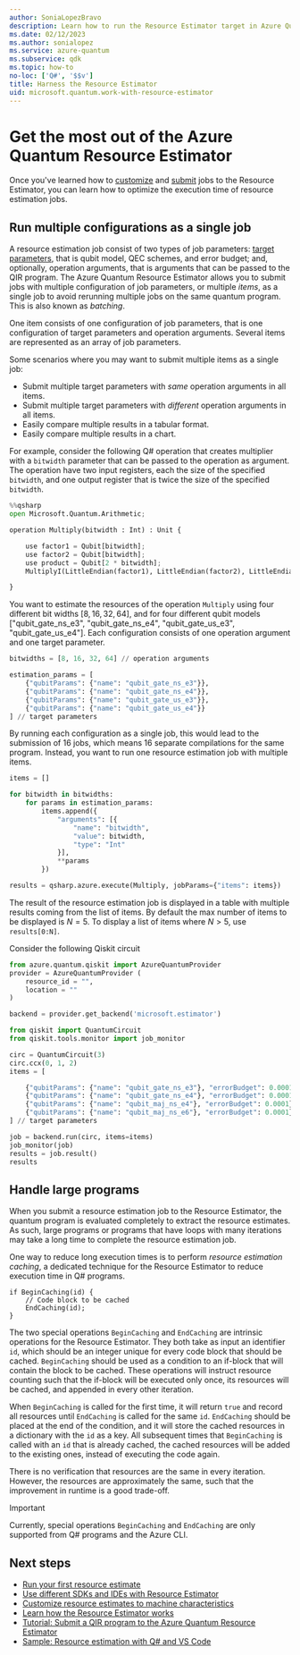 ```yaml
---
author: SoniaLopezBravo
description: Learn how to run the Resource Estimator target in Azure Quantum and tips to make your work and job submission more efficient 
ms.date: 02/12/2023
ms.author: sonialopez
ms.service: azure-quantum
ms.subservice: qdk
ms.topic: how-to
no-loc: ['Q#', '$$v']
title: Harness the Resource Estimator
uid: microsoft.quantum.work-with-resource-estimator
---
```


# Get the most out of the Azure Quantum Resource Estimator

Once you've learned how to [customize](xref:microsoft.quantum.overview.resources-estimator) and [submit](xref:microsoft.quantum.quickstarts.computing.resources-estimator) jobs to the Resource Estimator, you can learn how to optimize the execution time of resource estimation jobs.

## Run multiple configurations as a single job

A resource estimation job consist of two types of job parameters: [target parameters](xref:microsoft.quantum.overview.resources-estimator#target-parameters), that is qubit model, QEC schemes, and error budget; and, optionally, operation arguments, that is arguments that can be passed to the QIR program. The Azure Quantum Resource Estimator allows you to submit jobs with multiple configuration of job parameters, or multiple *items*, as a single job to avoid rerunning multiple jobs on the same quantum program. This is also known as *batching*.

One item consists of one configuration of job parameters, that is one configuration of target parameters and operation arguments. Several items are represented as an array of job parameters. 

Some scenarios where you may want to submit multiple items as a single job:

- Submit multiple target parameters with *same* operation arguments in all items.
- Submit multiple target parameters with *different* operation arguments in all items.
- Easily compare multiple results in a tabular format.
- Easily compare multiple results in a chart.



For example, consider the following Q# operation that creates multiplier with a `bitwidth` parameter that can be passed to the operation as argument. The operation have two input registers, each the size of the specified `bitwidth`, and one output register that is twice the size of the specified `bitwidth`. 

```python 
%%qsharp 
open Microsoft.Quantum.Arithmetic;

operation Multiply(bitwidth : Int) : Unit { 

    use factor1 = Qubit[bitwidth]; 
    use factor2 = Qubit[bitwidth]; 
    use product = Qubit[2 * bitwidth]; 
    MultiplyI(LittleEndian(factor1), LittleEndian(factor2), LittleEndian(product)); 

} 
```
You want to estimate the resources of the operation `Multiply` using four different bit widths [8, 16, 32, 64], and for four different qubit models ["qubit_gate_ns_e3", "qubit_gate_ns_e4", "qubit_gate_us_e3", "qubit_gate_us_e4"]. Each configuration consists of one operation argument and one target parameter.

```python
bitwidths = [8, 16, 32, 64] // operation arguments  

estimation_params = [ 
    {"qubitParams": {"name": "qubit_gate_ns_e3"}}, 
    {"qubitParams": {"name": "qubit_gate_ns_e4"}}, 
    {"qubitParams": {"name": "qubit_gate_us_e3"}}, 
    {"qubitParams": {"name": "qubit_gate_us_e4"}} 
] // target parameters  

```
By running each configuration as a single job, this would lead to the submission of 16 jobs, which means 16 separate compilations for the same program. 
Instead, you want to run one resource estimation job with multiple items. 

```python
items = []

for bitwidth in bitwidths:
    for params in estimation_params:
        items.append({
            "arguments": [{
                "name": "bitwidth",
                "value": bitwidth,
                "type": "Int"
            }],
            **params
        })

results = qsharp.azure.execute(Multiply, jobParams={"items": items})
```

The result of the resource estimation job is displayed in a table with multiple results coming from the list of items. By default the max number of items to be displayed is $N = 5$. To display a list of items where $N > 5$, use `results[0:N]`. 

Consider the following Qiskit circuit

```python
from azure.quantum.qiskit import AzureQuantumProvider 
provider = AzureQuantumProvider ( 
    resource_id = "", 
    location = "" 
) 

backend = provider.get_backend('microsoft.estimator') 

from qiskit import QuantumCircuit 
from qiskit.tools.monitor import job_monitor 

circ = QuantumCircuit(3) 
circ.ccx(0, 1, 2) 
items = [ 

    {"qubitParams": {"name": "qubit_gate_ns_e3"}, "errorBudget": 0.0001}, 
    {"qubitParams": {"name": "qubit_gate_ns_e4"}, "errorBudget": 0.0001}, 
    {"qubitParams": {"name": "qubit_maj_ns_e4"}, "errorBudget": 0.0001}, 
    {"qubitParams": {"name": "qubit_maj_ns_e6"}, "errorBudget": 0.0001}, 
] // target parameters 

job = backend.run(circ, items=items) 
job_monitor(job) 
results = job.result() 
results 
```

## Handle large programs

When you submit a resource estimation job to the Resource Estimator, the quantum program is evaluated completely to extract the resource estimates. As such, large programs or programs that have loops with many iterations may take a long time to complete the resource estimation job.

One way to reduce long execution times is to perform *resource estimation caching*, a dedicated technique for the Resource Estimator to reduce execution time in Q# programs. 

```qsharp
if BeginCaching(id) {
    // Code block to be cached
    EndCaching(id);
}
```

The two special operations `BeginCaching` and `EndCaching` are intrinsic operations for the Resource Estimator. They both take as input an identifier `id`, which should be an integer unique for every code block that should be cached. `BeginCaching` should be used as a condition to an if-block that will contain the block to be cached. These operations will instruct resource counting such that the if-block will be executed only once, its resources will be cached, and appended in every other iteration.

When `BeginCaching` is called for the first time, it will return `true` and record all resources until `EndCaching` is called for the same `id`. `EndCaching` should be placed at the end of the condition, and it will store the cached resources in a dictionary with the `id` as a key. All subsequent times that `BeginCaching` is called with an `id` that is already cached, the cached resources will be added to the existing ones, instead of executing the code again.

There is no verification that resources are the same in every iteration. However, the resources are approximately the same, such that the improvement in runtime is a good trade-off.

> [!IMPORTANT]
> Currently, special operations `BeginCaching` and `EndCaching` are only supported from Q# programs and the Azure CLI. 


## Next steps

- [Run your first resource estimate](xref:microsoft.quantum.quickstarts.computing.resources-estimator)
- [Use different SDKs and IDEs with Resource Estimator](xref:microsoft.quantum.submit-resource-estimation-jobs)
- [Customize resource estimates to machine characteristics](xref:microsoft.quantum.overview.resources-estimator)
- [Learn how the Resource Estimator works](xref:microsoft.quantum.learn-how-resource-estimator-works)
- [Tutorial: Submit a QIR program to the Azure Quantum Resource Estimator](xref:microsoft.quantum.tutorial.resource-estimator.qir)
- [Sample: Resource estimation with Q# and VS Code](https://github.com/microsoft/Quantum/tree/main/samples/azure-quantum/resource-estimation/integer-factorization-with-cli)

